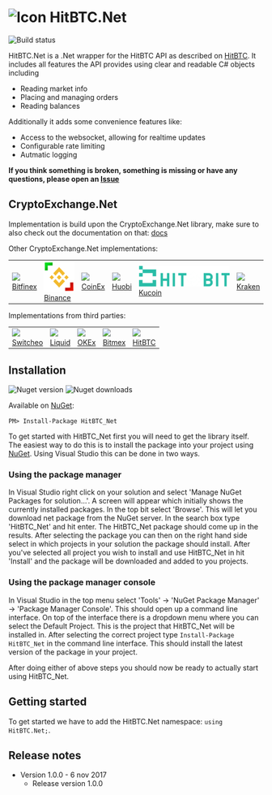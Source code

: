 # ![Icon](https://github.com/intelligences/HitBTC.Net/blob/master/src/HitBTC.Net/Icon/icon.png?raw=true) HitBTC.Net

![Build status](https://travis-ci.org/intelligences/HitBTC.Net.svg?branch=master)

HitBTC.Net is a .Net wrapper for the HitBTC API as described on [HitBTC](https://api.hitbtc.com/). It includes all features the API provides using clear and readable C# objects including 
* Reading market info
* Placing and managing orders
* Reading balances

Additionally it adds some convenience features like:
* Access to the websocket, allowing for realtime updates
* Configurable rate limiting
* Autmatic logging

**If you think something is broken, something is missing or have any questions, please open an [Issue](https://github.com/intelligences/HitBTC.Net/issues)**

## CryptoExchange.Net
Implementation is build upon the CryptoExchange.Net library, make sure to also check out the documentation on that: [docs](https://github.com/JKorf/CryptoExchange.Net)

Other CryptoExchange.Net implementations:
<table>
<tr>
<td><a href="https://github.com/JKorf/Bitfinex.Net"><img src="https://github.com/JKorf/Bitfinex.Net/blob/master/Bitfinex.Net/Icon/icon.png?raw=true"></a>
<br />
<a href="https://github.com/JKorf/Bitfinex.Net">Bitfinex</a>
</td>
<td><a href="https://github.com/JKorf/Binance.Net"><img src="https://github.com/JKorf/Binance.Net/blob/master/Binance.Net/Icon/icon.png?raw=true"></a>
<br />
<a href="https://github.com/JKorf/Binance.Net">Binance</a>
</td>
<td><a href="https://github.com/JKorf/CoinEx.Net"><img src="https://github.com/JKorf/CoinEx.Net/blob/master/CoinEx.Net/Icon/icon.png?raw=true"></a>
<br />
<a href="https://github.com/JKorf/CoinEx.Net">CoinEx</a>
</td>
<td><a href="https://github.com/JKorf/Huobi.Net"><img src="https://github.com/JKorf/Huobi.Net/blob/master/Huobi.Net/Icon/icon.png?raw=true"></a>
<br />
<a href="https://github.com/JKorf/Huobi.Net">Huobi</a>
</td>
<td><a href="https://github.com/JKorf/Kucoin.Net"><img src="https://github.com/JKorf/Kucoin.Net/blob/master/Kucoin.Net/Icon/icon.png?raw=true"></a>
<br />
<a href="https://github.com/JKorf/Kucoin.Net">Kucoin</a>
</td>
<td><a href="https://github.com/JKorf/Kraken.Net"><img src="https://github.com/JKorf/Kraken.Net/blob/master/Kraken.Net/Icon/icon.png?raw=true"></a>
<br />
<a href="https://github.com/JKorf/Kraken.Net">Kraken</a>
</td>
</tr>
</table>
Implementations from third parties:
<table>
	<tr>
		<td>
			<a href="https://github.com/Zaliro/Switcheo.Net">
				<img src="https://github.com/Zaliro/Switcheo.Net/blob/master/Resources/switcheo-coin.png?raw=true">
			</a>
			<br />
			<a href="https://github.com/Zaliro/Switcheo.Net">Switcheo</a>
		</td>
		<td>
			<a href="https://github.com/ridicoulous/LiquidQuoine.Net">
				<img src="https://github.com/ridicoulous/LiquidQuoine.Net/blob/master/Resources/icon.png?raw=true">
			</a>
			<br />
			<a href="https://github.com/ridicoulous/LiquidQuoine.Net">Liquid</a>
		</td>
		<td><a href="https://github.com/burakoner/OKEx.Net"><img src="https://raw.githubusercontent.com/burakoner/OKEx.Net/master/Okex.Net/Icon/icon.png"></a>
		<br />
		<a href="https://github.com/burakoner/OKEx.Net">OKEx</a>
		</td>
		</td>
		<td>
			<a href="https://github.com/ridicoulous/Bitmex.Net"><img src="https://github.com/ridicoulous/Bitmex.Net/blob/master/Bitmex.Net/Icon/icon.png"></a>
			<br />
			<a href="https://github.com/ridicoulous/Bitmex.Net">Bitmex</a>
		</td>
		<td>
			<a href="https://github.com/intelligences/HitBTC.Net"><img src="https://github.com/intelligences/HitBTC.Net/blob/master/src/HitBTC.Net/Icon/icon.png"></a>
			<br />
			<a href="https://github.com/intelligences/HitBTC.Net">HitBTC</a>
		</td>
	</tr>
	
</table>

## Installation
![Nuget version](https://img.shields.io/nuget/v/hitbtc_net.svg) ![Nuget downloads](https://img.shields.io/nuget/dt/HitBTC_Net.svg)

Available on [NuGet](https://www.nuget.org/packages/HitBTC.Net/):
```
PM> Install-Package HitBTC_Net
```
To get started with HitBTC_Net first you will need to get the library itself. The easiest way to do this is to install the package into your project using  [NuGet](https://www.nuget.org/packages/HitBTC_Net/). Using Visual Studio this can be done in two ways.

### Using the package manager
In Visual Studio right click on your solution and select 'Manage NuGet Packages for solution...'. A screen will appear which initially shows the currently installed packages. In the top bit select 'Browse'. This will let you download net package from the NuGet server. In the search box type 'HitBTC_Net' and hit enter. The HitBTC_Net package should come up in the results. After selecting the package you can then on the right hand side select in which projects in your solution the package should install. After you've selected all project you wish to install and use HitBTC_Net in hit 'Install' and the package will be downloaded and added to you projects.

### Using the package manager console
In Visual Studio in the top menu select 'Tools' -> 'NuGet Package Manager' -> 'Package Manager Console'. This should open up a command line interface. On top of the interface there is a dropdown menu where you can select the Default Project. This is the project that HitBTC_Net will be installed in. After selecting the correct project type  `Install-Package HitBTC_Net`  in the command line interface. This should install the latest version of the package in your project.

After doing either of above steps you should now be ready to actually start using HitBTC_Net.

## Getting started
To get started we have to add the HitBTC.Net namespace:  `using HitBTC.Net;`.

## Release notes
* Version 1.0.0 - 6 nov 2017
	* Release version 1.0.0
